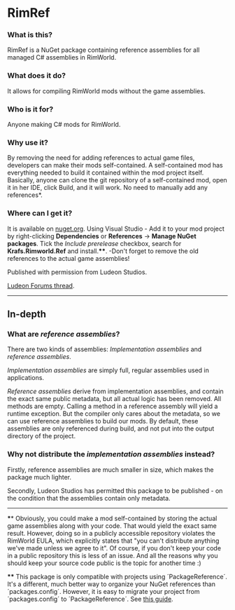 # RimRef

### What is this?
RimRef is a NuGet package containing reference assemblies for all managed C# assemblies in RimWorld.

### What does it do?
It allows for compiling RimWorld mods without the game assemblies.

### Who is it for?
Anyone making C# mods for RimWorld.

### Why use it?
By removing the need for adding references to actual game files, developers can make their mods self-contained.
A self-contained mod has everything needed to build it contained within the mod project itself.
Basically, anyone can clone the git repository of a self-contained mod, open it in her IDE, click Build, and it will work. No need to manually add any references*.

### Where can I get it?
It is available on [nuget.org](https://www.nuget.org/packages/Krafs.Rimworld.Ref).
Using Visual Studio - Add it to your mod project by right-clicking **Dependencies** or **References** -> **Manage NuGet packages**. 
Tick the *Include prerelease* checkbox, search for **Krafs.Rimworld.Ref** and install.__**__.
 -Don't forget to remove the old references to the actual game assemblies!

Published with permission from Ludeon Studios.

[Ludeon Forums thread](https://ludeon.com/forums/index.php?topic=49851.0).

---

## In-depth

### What are *reference assemblies*?
There are two kinds of assemblies: *Implementation assemblies* and *reference assemblies*.

*Implementation assemblies* are simply full, regular assemblies used in applications. 

*Reference assemblies* derive from implementation assemblies, and contain the exact same public metadata, but all actual logic has been removed. All methods are empty. Calling a method in a reference assembly will yield a runtime exception. But the compiler only cares about the metadata, so we can use reference assemblies to build our mods. By default, these assemblies are only referenced during build, and not put into the output directory of the project.

### Why not distribute the *implementation assemblies* instead?
Firstly, reference assemblies are much smaller in size, which makes the package much lighter.

Secondly, Ludeon Studios has permitted this package to be published - on the condition that the assemblies contain only metadata.

---

__*__* Obviously, you could make a mod self-contained by storing the actual game assemblies along with your code. That would yield the exact same result. However, doing so in a publicly accessible repository violates the RimWorld EULA, which explicitly states that "you can't distribute anything we've made unless we agree to it".
Of course, if you don't keep your code in a public repository this is less of an issue. And all the reasons why you should keep your source code public is the topic for another time :)

__**__ This package is only compatible with projects using ´PackageReference´. It's a different, much better way to organize your NuGet references than ´packages.config´.
However, it is easy to migrate your project from ´packages.config´ to ´PackageReference´. See [this guide](https://docs.microsoft.com/en-us/nuget/consume-packages/migrate-packages-config-to-package-reference).
